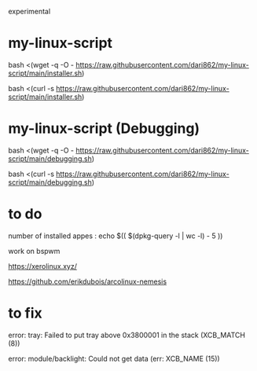 experimental

# my-linux-script

bash <(wget -q -O - https://raw.githubusercontent.com/dari862/my-linux-script/main/installer.sh)

bash <(curl -s https://raw.githubusercontent.com/dari862/my-linux-script/main/installer.sh)

# my-linux-script (Debugging)

bash <(wget -q -O - https://raw.githubusercontent.com/dari862/my-linux-script/main/debugging.sh)

bash <(curl -s https://raw.githubusercontent.com/dari862/my-linux-script/main/debugging.sh)

# to do

number of installed appes : echo $(( $(dpkg-query -l | wc -l) - 5 ))

work on bspwm

https://xerolinux.xyz/

https://github.com/erikdubois/arcolinux-nemesis

# to fix 

error: tray: Failed to put tray above 0x3800001 in the stack (XCB_MATCH (8))

error: module/backlight: Could not get data (err: XCB_NAME (15))


